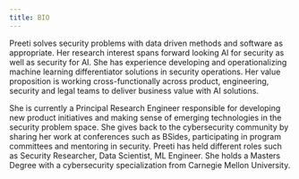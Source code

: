 ```yaml
---
title: BIO
---
```


 Preeti solves security problems with data driven methods and software as appropriate. Her research interest spans forward looking AI for security as well as security for AI. She has experience developing and operationalizing machine learning differentiator solutions in security operations. Her value proposition is working cross-functionally across product, engineering, security and legal teams to deliver business value with AI solutions.
 
 She is currently a Principal Research Engineer responsible for developing new product initiatives and making sense of emerging technologies in the security problem space. She gives back to the cybersecurity community by sharing her work at conferences such as BSides, participating in program committees and mentoring in security. Preeti has held different roles such as Security Researcher, Data Scientist, ML Engineer. She holds a Masters Degree with a cybersecurity specialization from Carnegie Mellon University. 